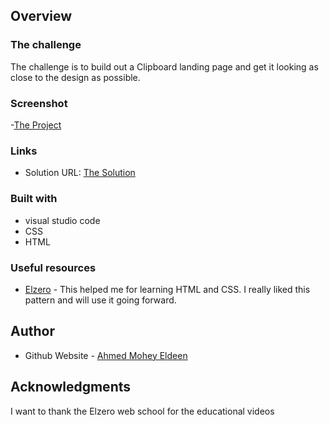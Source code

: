## Overview

### The challenge

The challenge is to build out a Clipboard landing page and get it looking as close to the design as possible.

### Screenshot

-[The Project](Screenshot.png)

### Links

- Solution URL: [The Solution]()

### Built with

- visual studio code
- CSS
- HTML

### Useful resources

- [Elzero](https://elzero.org/) - This helped me for learning HTML and CSS. I really liked this pattern and will use it going forward.

## Author

- Github Website - [Ahmed Mohey Eldeen](https://github.com/Ahmed-Mohey-Eldeen/Frontend-Mentor)

## Acknowledgments

I want to thank the Elzero web school for the educational videos
